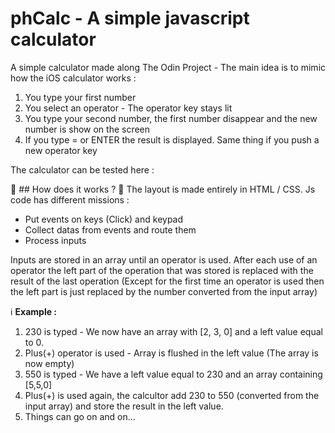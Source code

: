 # phCalc - A simple javascript calculator

A simple calculator made along The Odin Project - The main idea is to mimic how the iOS calculator works : 
1. You type your first number
2. You select an operator - The operator key stays lit
3. You type your second number, the first number disappear and the new number is show on the screen
4. If you type = or ENTER the result is displayed. Same thing if you push a new operator key

The calculator can be tested here : <link>


:nut_and_bolt: ## How does it works ? :nut_and_bolt:
The layout is made entirely in HTML / CSS. Js code has different missions : 
* Put events on keys (Click) and keypad
* Collect datas from events and route them 
* Process inputs

Inputs are stored in an array until an operator is used. After each use of an operator the left part of the operation that was stored is replaced with the result of the last operation (Except for the first time an operator is used then the left part is just replaced by the number converted from the input array)

:information_source: **Example :**
1. 230 is typed - We now have an array with [2, 3, 0] and a left value equal to 0.
2. Plus(+) operator is used - Array is flushed in the left value (The array is now empty)
3. 550 is typed - We have a left value equal to 230 and an array containing [5,5,0]
4. Plus(+) is used again, the calcultor add 230 to 550 (converted from the input array) and store the result in the left value.
5. Things can go on and on...
